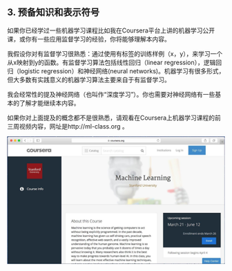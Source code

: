 ## 3. 预备知识和表示符号

如果你已经学过一些机器学习课程比如我在Coursera平台上讲的机器学习公开课，或你有一些应用监督学习的经验，你将能够理解本内容。

我假设你对有监督学习很熟悉：通过使用有标签的训练样例（x，y），来学习一个从x映射到y的函数。有监督学习算法包括线性回归（linear regression），逻辑回归（logistic regression）和神经网络(neural networks)。机器学习有很多形式，但大多数有实践意义的机器学习算法主要来自于有监督学习。

我会经常性的提及神经网络（也叫作“深度学习”）。你也需要对神经网络有一些基本的了解才能继续本内容。

如果你对上面提及的概念都不是很熟悉，请观看在Coursera上机器学习课程的前三周视频内容，网址是http://ml-class.org 。

![](pics/3.1.jpg)